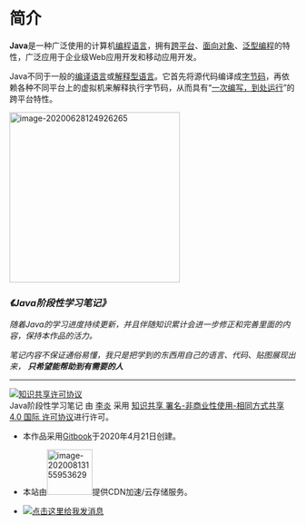 # 简介

**Java**是一种广泛使用的计算机[编程语言](https://zh.wikipedia.org/wiki/程式設計語言)，拥有[跨平台](https://zh.wikipedia.org/wiki/跨平台)、[面向对象](https://zh.wikipedia.org/wiki/物件導向)、[泛型编程](https://zh.wikipedia.org/wiki/泛型程式設計)的特性，广泛应用于企业级Web应用开发和移动应用开发。

Java不同于一般的[编译语言](https://zh.wikipedia.org/wiki/編譯語言)或[解释型语言](https://zh.wikipedia.org/wiki/直譯語言)。它首先将源代码编译成[字节码](https://zh.wikipedia.org/wiki/字节码)，再依赖各种不同平台上的虚拟机来解释执行字节码，从而具有“[一次编写，到处运行](https://zh.wikipedia.org/wiki/一次编写，到处运行)”的跨平台特性。

<img src="https://images.shiguangping.com/imgs/20200905230153.jpg" alt="image-20200628124926265" width="300px" title="public static void main(String[] args){}"/>



### *《Java阶段性学习笔记》*

*随着Java的学习进度持续更新，并且伴随知识累计会进一步修正和完善里面的内容，保持本作品的活力。*

*笔记内容不保证通俗易懂，我只是把学到的东西用自己的语言、代码、贴图展现出来，* ***只希望能帮助到有需要的人***

---

<a rel="license" href="http://creativecommons.org/licenses/by-nc-sa/4.0/"><img alt="知识共享许可协议" style="border-width:0" src="https://i.creativecommons.org/l/by-nc-sa/4.0/88x31.png" /></a><br /><span xmlns:dct="http://purl.org/dc/terms/" property="dct:title">Java阶段性学习笔记</span> 由 <a xmlns:cc="http://creativecommons.org/ns#" href="javabook.shiguangping.com" property="cc:attributionName" rel="cc:attributionURL">李炎</a> 采用 <a rel="license" href="http://creativecommons.org/licenses/by-nc-sa/4.0/">知识共享 署名-非商业性使用-相同方式共享 4.0 国际 许可协议</a>进行许可。

- 本作品采用[Gitbook](https://www.gitbook.com/)于2020年4月21日创建。

- 本站由<a href="https://www.upyun.com/?utm_source=lianmeng&utm_medium=referral" target="_blank"><img src="https://images.shiguangping.com/imgs/20200813155953.png" alt="image-20200813155953629" width="80px" /></a>提供CDN加速/云存储服务。

- <a target="_blank" href="http://wpa.qq.com/msgrd?v=3&uin=721748889&site=qq&menu=yes"><img border="0" src="https://pub.idqqimg.com/qconn/wpa/button/button_111.gif" alt="点击这里给我发消息" title="点击这里给我发消息"/></a>

